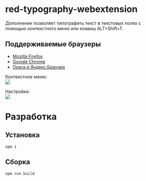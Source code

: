 # red-typography-webextension
Дополнение позволяет типографить текст в текстовых полях с помощью контекстного меню или клавиш ALT+Shift+T.

## Поддерживаемые браузеры
- [Mozilla Firefox](https://addons.mozilla.org/ru/firefox/addon/typografy)
- [Google Chrome](https://chrome.google.com/webstore/detail/red-typography/dgmmkhdeghobfcedlnmgbncknnfjhnmo)
- [Opera и Яндекс.Браузер](https://addons.opera.com/ru/extensions/details/red-typography/)

Контекстное меню:  
<img src="https://raw.githubusercontent.com/typograf/red-typography-webextension/master/screenshots/scr1.png" />

Настройки:  
<img src="https://raw.githubusercontent.com/typograf/red-typography-webextension/master/screenshots/scr2.png" />


# Разработка

## Установка
```
npm i
```

## Сборка
```
npm run build
```
